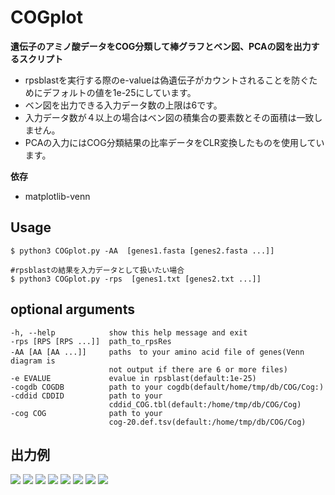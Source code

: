 # COGplot
**遺伝子のアミノ酸データをCOG分類して棒グラフとベン図、PCAの図を出力するスクリプト**
- rpsblastを実行する際のe-valueは偽遺伝子がカウントされることを防ぐためにデフォルトの値を1e-25にしています。
- ベン図を出力できる入力データ数の上限は6です。
- 入力データ数が４以上の場合はベン図の積集合の要素数とその面積は一致しません。
- PCAの入力にはCOG分類結果の比率データをCLR変換したものを使用しています。


**依存**
- matplotlib-venn

## Usage
```
$ python3 COGplot.py -AA  [genes1.fasta [genes2.fasta ...]]

#rpsblastの結果を入力データとして扱いたい場合
$ python3 COGplot.py -rps  [genes1.txt [genes2.txt ...]]
```
## optional arguments
```
-h, --help            show this help message and exit
-rps [RPS [RPS ...]]  path_to_rpsRes
-AA [AA [AA ...]]     paths　to your amino acid file of genes(Venn diagram is
                      not output if there are 6 or more files)
-e EVALUE             evalue in rpsblast(default:1e-25)
-cogdb COGDB          path to your cogdb(default/home/tmp/db/COG/Cog:)
-cddid CDDID          path to your
                      cddid_COG.tbl(default:/home/tmp/db/COG/Cog)
-cog COG              path to your
                      cog-20.def.tsv(default:/home/tmp/db/COG/Cog)
```
## 出力例
![](./images/COG_count.png)
![](./images/COG_ratio.png)
![](./images/venn3Diagram.png)
![](./images/COGvenn3Diagrams.png)
![](./images/1.png)
![](./images/2.png)
![](./images/3.png)
![](./images/4.png)

